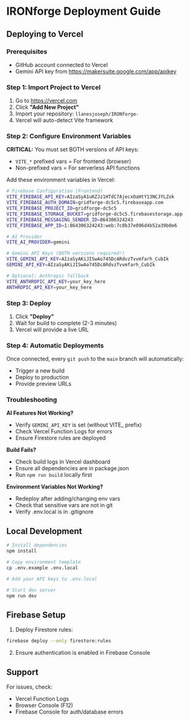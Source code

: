 # IRONforge Deployment Guide

## Deploying to Vercel

### Prerequisites
- GitHub account connected to Vercel
- Gemini API key from https://makersuite.google.com/app/apikey

### Step 1: Import Project to Vercel

1. Go to https://vercel.com
2. Click **"Add New Project"**
3. Import your repository: `llanesjoseph/IRONforge-`
4. Vercel will auto-detect Vite framework

### Step 2: Configure Environment Variables

**CRITICAL:** You must set BOTH versions of API keys:
- `VITE_*` prefixed vars = For frontend (browser)
- Non-prefixed vars = For serverless API functions

Add these environment variables in Vercel:

```bash
# Firebase Configuration (Frontend)
VITE_FIREBASE_API_KEY=AIzaSyA1uKZJz1HTdC7AjecxOaHtY13NCJYLZok
VITE_FIREBASE_AUTH_DOMAIN=gridforge-dc5c5.firebaseapp.com
VITE_FIREBASE_PROJECT_ID=gridforge-dc5c5
VITE_FIREBASE_STORAGE_BUCKET=gridforge-dc5c5.firebasestorage.app
VITE_FIREBASE_MESSAGING_SENDER_ID=864306324243
VITE_FIREBASE_APP_ID=1:864306324243:web:7c8b37e096d4b52a39b0e6

# AI Provider
VITE_AI_PROVIDER=gemini

# Gemini API Keys (BOTH versions required!)
VITE_GEMINI_API_KEY=AIzaSyAKiJISwAo745DcARdvzTvvmfarh_CubIk
GEMINI_API_KEY=AIzaSyAKiJISwAo745DcARdvzTvvmfarh_CubIk

# Optional: Anthropic fallback
VITE_ANTHROPIC_API_KEY=your_key_here
ANTHROPIC_API_KEY=your_key_here
```

### Step 3: Deploy

1. Click **"Deploy"**
2. Wait for build to complete (2-3 minutes)
3. Vercel will provide a live URL

### Step 4: Automatic Deployments

Once connected, every `git push` to the `main` branch will automatically:
- Trigger a new build
- Deploy to production
- Provide preview URLs

### Troubleshooting

**AI Features Not Working?**
- Verify `GEMINI_API_KEY` is set (without VITE_ prefix)
- Check Vercel Function Logs for errors
- Ensure Firestore rules are deployed

**Build Fails?**
- Check build logs in Vercel dashboard
- Ensure all dependencies are in package.json
- Run `npm run build` locally first

**Environment Variables Not Working?**
- Redeploy after adding/changing env vars
- Check that sensitive vars are not in git
- Verify .env.local is in .gitignore

## Local Development

```bash
# Install dependencies
npm install

# Copy environment template
cp .env.example .env.local

# Add your API keys to .env.local

# Start dev server
npm run dev
```

## Firebase Setup

1. Deploy Firestore rules:
```bash
firebase deploy --only firestore:rules
```

2. Ensure authentication is enabled in Firebase Console

## Support

For issues, check:
- Vercel Function Logs
- Browser Console (F12)
- Firebase Console for auth/database errors
